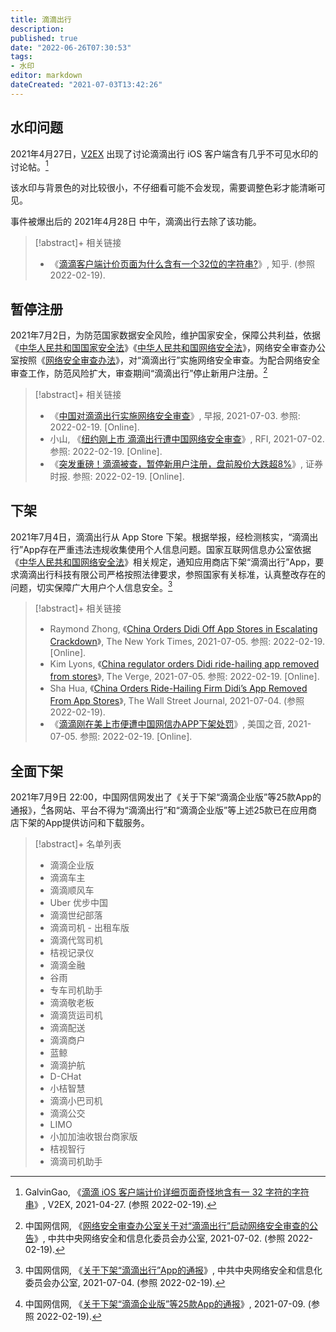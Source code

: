 ```yaml
---
title: 滴滴出行
description:
published: true
date: "2022-06-26T07:30:53"
tags:
- 水印
editor: markdown
dateCreated: "2021-07-03T13:42:26"
---
```


## 水印问题

2021年4月27日，[V2EX][] 出现了讨论滴滴出行 iOS 客户端含有几乎不可见水印的讨论帖。[^367]

[V2EX]: /website/V2EX.md

[^367]: GalvinGao, 《[滴滴 iOS 客户端计价详细页面奇怪地含有一 32 字符的字符串](https://web.archive.org/web/20210428052355/https://www.v2ex.com/t/773673)》, V2EX, 2021-04-27. (参照 2022-02-19).

该水印与背景色的对比较很小，不仔细看可能不会发现，需要调整色彩才能清晰可见。

事件被爆出后的 2021年4月28日 中午，滴滴出行去除了该功能。

> [!abstract]+ 相关链接
>
> +   《[滴滴客户端计价页面为什么含有一个32位的字符串?](https://archive.is/p8AKL "https://www.zhihu.com/question/456965646")》, 知乎. (参照 2022-02-19).

## 暂停注册

2021年7月2日，为防范国家数据安全风险，维护国家安全，保障公共利益，依据《[中华人民共和国国家安全法][]》《[中华人民共和国网络安全法][]》，网络安全审查办公室按照《[网络安全审查办法][]》，对“滴滴出行”实施网络安全审查。为配合网络安全审查工作，防范风险扩大，审查期间“滴滴出行”停止新用户注册。[^cac16]

[中华人民共和国国家安全法]: /rule/普通法律/中华人民共和国国家安全法.md
[中华人民共和国网络安全法]: /rule/普通法律/中华人民共和国网络安全法.md
[网络安全审查办法]: /rule/多部门/网络安全审查办法.md

[^cac16]: 中国网信网, 《[网络安全审查办公室关于对“滴滴出行”启动网络安全审查的公告](https://web.archive.org/web/20210702120256/http://www.cac.gov.cn/2021-07/02/c_1626811521011934.htm)》, 中共中央网络安全和信息化委员会办公室, 2021-07-02. (参照 2022-02-19).

> [!abstract]+ 相关链接
>
> +   《[中国对滴滴出行实施网络安全审查](https://archive.is/nguXr "https://www.zaobao.com.sg/realtime/china/story20210703-1164075")》, 早报, 2021-07-03. 参照: 2022-02-19. [Online].
> +   小山, 《[纽约刚上市 滴滴出行遭中国网络安全审查](https://web.archive.org/web/20210702140754/https://www.rfi.fr/cn/中国/20210702-纽约刚上市-滴滴出行遭中国网络安全审查)》, RFI, 2021-07-02. 参照: 2022-02-19. [Online].
> +   《[突发重磅！滴滴被查，暂停新用户注册，盘前股价大跌超8%](https://web.archive.org/web/20210703073445/http://mp.weixin.qq.com/s?__biz=MjM5NDEzMTAwMA==&mid=2652093253&idx=1&sn=30c7346815ca3b1d670282619623f46a&chksm=bd6b66128a1cef04d319d90c0724a39f231380337ac433475cea5aaab37e90e8fc230a25303d#rd)》, 证券时报. 参照: 2022-02-19. [Online].

## 下架

2021年7月4日，滴滴出行从 App Store 下架。根据举报，经检测核实，“滴滴出行”App存在严重违法违规收集使用个人信息问题。国家互联网信息办公室依据《[中华人民共和国网络安全法](/rule/普通法律/中华人民共和国网络安全法.md)》相关规定，通知应用商店下架“滴滴出行”App，要求滴滴出行科技有限公司严格按照法律要求，参照国家有关标准，认真整改存在的问题，切实保障广大用户个人信息安全。[^Ub00l]

[^Ub00l]: 中国网信网, 《[关于下架“滴滴出行”App的通报](https://web.archive.org/web/20220119225100/http://www.cac.gov.cn/2021-07/04/c_1627016782176163.htm)》, 中共中央网络安全和信息化委员会办公室, 2021-07-04. (参照 2022-02-19).

> [!abstract]+ 相关链接
>
> +   Raymond Zhong, 《[China Orders Didi Off App Stores in Escalating Crackdown](https://web.archive.org/web/20210705002051/https://www.nytimes.com/2021/07/04/technology/china-didi-app-removed.html)》, The New York Times, 2021-07-05. 参照: 2022-02-19. [Online].
> +   Kim Lyons, 《[China regulator orders Didi ride-hailing app removed from stores](https://web.archive.org/web/20210705002208/https://www.theverge.com/2021/7/4/22562912/china-regulator-orders-didi-ride-hailing-app-removed)》, The Verge, 2021-07-05. 参照: 2022-02-19. [Online].
> +   Sha Hua, 《[China Orders Ride-Hailing Firm Didi’s App Removed From App Stores](https://web.archive.org/web/20210705002106/https://www.wsj.com/articles/chinas-internet-regulator-finds-serious-problems-with-didi-china-units-app-11625402263)》, The Wall Street Journal, 2021-07-04. (参照 2022-02-19).
> +   《[滴滴刚在美上市便遭中国网信办APP下架处罚](https://web.archive.org/web/20210705002900/https://www.voachinese.com/a/chinese-regulators-order-didi-chuxing-to-be-removed-from-the-app-store-20210704/5952865.html)》, 美国之音, 2021-07-05. 参照: 2022-02-19. [Online].

## 全面下架

2021年7月9日 22:00，中国网信网发出了《关于下架“滴滴企业版”等25款App的通报》，[^list]各网站、平台不得为“滴滴出行”和“滴滴企业版”等上述25款已在应用商店下架的App提供访问和下载服务。

[^list]: 中国网信网, 《[关于下架“滴滴企业版”等25款App的通报](https://web.archive.org/web/20210709144259/http://www.cac.gov.cn/2021-07/09/c_1627415870012872.htm)》, 2021-07-09. (参照 2022-02-19).

> [!abstract]+ 名单列表
>
> +   滴滴企业版
> +   滴滴车主
> +   滴滴顺风车
> +   Uber 优步中国
> +   滴滴世纪部落
> +   滴滴司机 - 出租车版
> +   滴滴代驾司机
> +   桔视记录仪
> +   滴滴金融
> +   谷雨
> +   专车司机助手
> +   滴滴敬老板
> +   滴滴货运司机
> +   滴滴配送
> +   滴滴商户
> +   蓝鲸
> +   滴滴护航
> +   D-CHat
> +   小桔智慧
> +   滴滴小巴司机
> +   滴滴公交
> +   LIMO
> +   小加加油收银台商家版
> +   桔视智行
> +   滴滴司机助手
